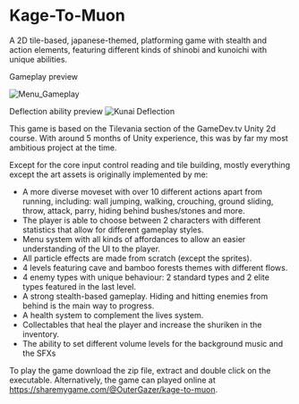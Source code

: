 # Kage-To-Muon
A 2D tile-based, japanese-themed, platforming game with stealth and action elements, featuring different kinds of shinobi and kunoichi with unique abilities.

Gameplay preview

![Menu_Gameplay](https://user-images.githubusercontent.com/71871620/129703491-830c9fc0-518a-48cd-8e61-d7ae74c315a0.gif)

Deflection ability preview
![Kunai Deflection](https://user-images.githubusercontent.com/71871620/129703442-dc4742b0-894d-4498-af4a-9b179e1faa92.gif)

This game is based on the Tilevania section of the GameDev.tv Unity 2d course. With around 5 months of Unity experience, this was by far my most ambitious project at the time.

Except for the core input control reading and tile building, mostly everything except the art assets is originally implemented by me:
- A more diverse moveset with over 10 different actions apart from running, including: wall jumping, walking, crouching, ground sliding, throw, attack, parry, hiding behind bushes/stones and more.
- The player is able to choose between 2 characters with different statistics that allow for different gameplay styles.
- Menu system with all kinds of affordances to allow an easier understanding of the UI to the player. 
- All particle effects are made from scratch (except the sprites).
- 4 levels featuring cave and bamboo forests themes with different flows.
- 4 enemy types with unique behaviour: 2 standard types and 2 elite types featured in the last level.
- A strong stealth-based gameplay. Hiding and hitting enemies from behind is the main way to progress.
- A health system to complement the lives system.
- Collectables that heal the player and increase the shuriken in the inventory.
- The ability to set different volume levels for the background music and the SFXs

To play the game download the zip file, extract and double click on the executable.
Alternatively, the game can played online at https://sharemygame.com/@OuterGazer/kage-to-muon.

